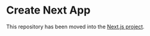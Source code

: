 # Create Next App

This repository has been moved into the [Next.js project](https://github.com/vercel/next.js/tree/canary/packages/create-next-app).
